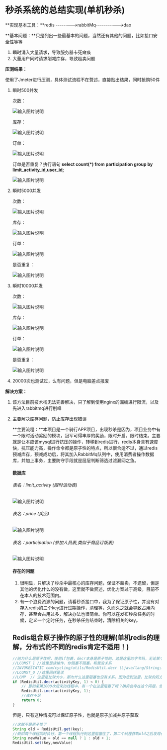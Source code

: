 


# 秒杀系统的总结实现(单机秒杀)

**实现基本工具：**redis -------->rabbitMq----------->dao

**基本问题：**只是列出一些最基本的问题，当然还有其他的问题，比如接口安全性等等

1. 瞬时涌入大量请求，导致服务器卡死瘫痪
2. 大量用户同时请求削减库存，导致超卖问题

**压测结果：**

使用了Jmeter进行压测，具体测试流程不在赘述，直接贴出结果，同时抢购50件

1. 瞬时500并发

   次数：

   ![输入图片说明](https://images.gitee.com/uploads/images/2022/0317/110235_5ce98f1d_8620885.png "屏幕截图.png")

   库存：

   ![输入图片说明](https://images.gitee.com/uploads/images/2022/0317/110241_04df244a_8620885.png "屏幕截图.png")

   订单：

   ![输入图片说明](https://images.gitee.com/uploads/images/2022/0317/110248_61e7d05c_8620885.png "屏幕截图.png")

   订单是否重复？执行语句 **select count(*) from participation group by limit_activity_id,user_id;**

   ![输入图片说明](https://images.gitee.com/uploads/images/2022/0317/110256_18f457dd_8620885.png "屏幕截图.png")

   

2. 瞬时5000并发

   次数：

   ![输入图片说明](https://images.gitee.com/uploads/images/2022/0317/110302_964751ef_8620885.png "屏幕截图.png")

   库存：

   ![输入图片说明](https://images.gitee.com/uploads/images/2022/0317/110311_88bae093_8620885.png "屏幕截图.png")

   订单：

   ![输入图片说明](https://images.gitee.com/uploads/images/2022/0317/110318_b3d65a19_8620885.png "屏幕截图.png")

   是否重复：

   ![输入图片说明](https://images.gitee.com/uploads/images/2022/0317/110323_ebe91116_8620885.png "屏幕截图.png")

3. 瞬时10000并发

   次数：

   ![输入图片说明](https://images.gitee.com/uploads/images/2022/0317/110329_286d4c33_8620885.png "屏幕截图.png")

   库存：

   ![输入图片说明](https://images.gitee.com/uploads/images/2022/0317/110335_dcc307e5_8620885.png "屏幕截图.png")

   订单：

   ![输入图片说明](https://images.gitee.com/uploads/images/2022/0317/110342_3aff7faa_8620885.png "屏幕截图.png")

   是否重复：

   ![输入图片说明](https://images.gitee.com/uploads/images/2022/0317/110353_87816be7_8620885.png "屏幕截图.png")

4. 20000次也测试过，么有问题，但是电脑差点报废

**解决方案：**

1. 该方法目前技术栈无法完善解决，只了解到使用nginx的漏桶进行限流，以及先进入rabbitmq进行削峰

2. 主要解决库存问题，防止库存出现错误

   **主要流程：**本项目是一个骑行APP项目，出现秒杀是因为，项目业务中有一个限时活动奖励的模块，冠军可得丰厚的奖励，限时开启，限时结束。主要就是让本应该mysql进行抗压的操作，转移到redis进行，redis本身具有速度快，抗压能力高，操作命令都是原子性的特点，所以很合适不过，通过redis预减库存，预减成功后，将其加入RabbitMq队列中，使用消费者操作数据库，并加上事务，主要防守手段就是层层判断筛选过滤漏网之鱼。

   #### 数据库

   ###### 表名：limit_activity   (限时活动表)

   ![输入图片说明](https://images.gitee.com/uploads/images/2022/0317/110701_f431c921_8620885.png "屏幕截图.png")
   ###### 表名：price (奖品) 

   ![输入图片说明](https://images.gitee.com/uploads/images/2022/0317/110707_f043b261_8620885.png "屏幕截图.png")

   ###### 表名：participation  (参加人员表,类似于商品订饭表)

   ![输入图片说明](https://images.gitee.com/uploads/images/2022/0317/110712_5637298d_8620885.png "屏幕截图.png")
  
   #### 存在的问题

   1. 很明显，只解决了秒杀中最核心的库存问题，保证不超卖，不遗留，但是其他的优化什么的没有做，这里就不做赘述，优化方案过于高级，目前不在本人的技术范围内。
   2. 有一个浪费资源的问题，请看秒杀接口中，我为了保证原子性，并没有对存入redis的三个key进行过期操作，清理等，久而久之就会导致占用内存，甚至会占用过多，解决办法也很简单。你可以在发布秒杀任务的时候，定义一个定时任务，在秒杀任务结束时，清除相关的key。

   ## Redis组合原子操作的原子性的理解(单机redis的理解，分布式的不同的redis肯定不适用！)

   ```java
   //他为什么是原子性呢，使用if包裹，decr本身是原子性的，这是这里的字节码，无论某个线程在哪一行阻塞，都不会导致不安全
   //LCONST_1 //这里是读操作，你阻塞不阻塞。和我没关系
   //INVOKESTATIC com/cycling/utils/RedisUtil.decr (Ljava/lang/String;J)J //这里一定是串行，redis单命令保证原子性
   //LCONST_0 //这里同样是读
   //LCMP  // 这里是比较大小，那为什么这里阻塞也没有关系，因为走到这里，比较的双方已经固定，并且，预减decr操作是串行，保证原子性，他的结果一定不一样，就是1001个线程执行了预检，1001个结果也一定不同，不可能会得到两个一样的数据。如果此时有1000个库存，那只会有最后的第1001个库存会进来。而在第1000次之后的所有请求，他都会进来，并且是顺序进来
   if (RedisUtil.decr(activityKey, 1) < 0) {
       // 那如果第1000次后来的线程中，有一个在这里阻塞了呢？确实会存在这个问题，但是，无论你阻塞了多少个，你上一个decr语句已经执行，也就是说，你进来多少次我减多少次。假如有十个线程进来，发现都预检之后都小于0，都会进来，但其中几个在这里被阻塞了，那又有什么关系，我现在库存已经被预减了，库存就是-10，你别的线程再怎么加也只能加一，并且他incr也是原子性，所以最后属于自己的那份还是得自己来加回来。
       RedisUtil.incr(activityKey, 1);
       //库存不足
       return 0;
   }
   ```

   但是，只有这种情况可以保证原子性，也就是原子加减并原子获取

   ```java
   //这就不是原子性了
   String old = RedisUtil.get(key);
   //假如两个线程同时执行，第一个线程执行到这里阻塞住了，第二个线程获取old之后发现也为null，也走到了这里，此时第二个线程判断后将newValue赋值为1，第一个线程恢复运行，后面就不再赘述。
   String newValue = old == null ? 1 : old + 1;
   RedisUtil.set(key,newValue)
   
   ```

   

